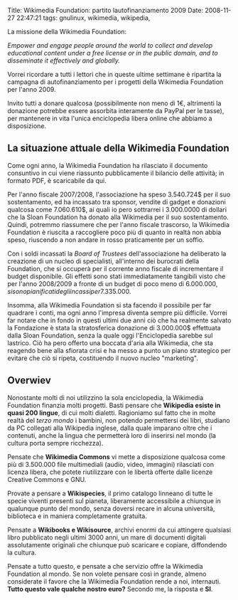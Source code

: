 Title: Wikimedia Foundation: partito lautofinanziamento 2009
Date:  2008-11-27 22:47:21
tags: gnulinux, wikimedia, wikipedia,

La missione della Wikimedia Foundation:

_Empower and engage people around the world to collect and develop
educational content under a free license or in the public domain,
and to disseminate it effectively and globally._


Vorrei ricordare a tutti i lettori che in queste ultime settimane è ripartita
la campagna di autofinanziamento per i progetti della Wikimedia Foundation per
l'anno 2009.

Invito tutti a donare qualcosa (possibilmente non meno di 1€, altrimenti la
donazione potrebbe essere assorbita interamente da PayPal per le tasse), per
mantenere in vita l'unica enciclopedia libera online che abbiamo a
disposizione.


## La situazione attuale della Wikimedia Foundation ##

Come ogni anno, la Wikimedia Foundation ha rilasciato il documento consuntivo
in cui viene riassunto pubblicamente il bilancio delle attività; in formato
PDF, è scaricabile da qui.

Per l'anno fiscale 2007/2008, l'associazione ha speso 3.540.724$ per il suo
sostentamento, ed ha incassato tra sponsor, vendite di gadget e donazioni
qualcosa come 7.060.610$, ai quali io pero sottrarrei i 3.000.0000 di dollari
che la Sloan Foundation ha donato alla Wikimedia per il suo sostentamento.
Quindi, potremmo riassumere che per l'anno fiscale trascorso, la Wikimedia
Foundation è riuscita a raccogliere poco più di quanto in realtà non abbia
speso, riuscendo a non andare in rosso praticamente per un soffio.


Con i soldi incassati la _Board of Trustees_ dell'associazione ha deliberato la
creazione di un nucleo di specialisti, all'interno dei burocrati della
Foundation, che si occuperà per il corrente anno fiscale di incrementare il
budget disponibile. Gli effetti sono stati immediatamente tangibili visto che
per l'anno 2008/2009 a fronte di un budget di poco meno di 6.000.000$, si sono
pianificati degli incassi per 7.335.000$.


Insomma, alla Wikimedia Foundation si sta facendo il possibile per far
quadrare i conti, ma ogni anno l'impresa diventa sempre più difficile. Vorrei
far notare che in fondo in questi ultimi due anni ciò che ha realmente salvato
la Fondazione è stata la stratosferica donazione di 3.000.000$ effettuata
dalla Sloan Foundation, senza la quale oggi l'Enciclopedia sarebbe sul
lastrico. Ciò ha pero offerto una boccata d'aria alla Wikimedia, che sta
reagendo bene alla sfiorata crisi e ha messo a punto un piano strategico per
evitare che ciò si ripeta, costituendo il nuovo nucleo "marketing".


## Overwiev ##

Nonostante molti di noi utilizzino la sola enciclopedia, la Wikimedia
Foundation finanzia molti progetti. Basti pensare che **Wikipedia esiste in
quasi 200 lingue**, di cui molti dialetti. Ragioniamo sul fatto che in molte
realtà del _terzo mondo_ i bambini, non potendo permettersi dei libri,
studiano da PC collegati alla Wikipedia inglese, dalla quale imparano oltre
che i contenuti, anche la lingua che permetterà loro di inserirsi nel mondo
(la cultura porta sempre ricchezza).


Pensate che **Wikimedia Commons** vi mette a disposizione qualcosa come più di
3.500.000 file multimediali (audio, video, immagini) rilasciati con licenza
libera, che potete riutilizzare con le libertà offerte dalle licenze Creative
Commons e GNU.


Provate a pensare a **Wikispecies**, il primo catalogo linneano di tutte le
specie viventi presenti sul pianeta, liberamente accessibile a chiunque in
qualunque punto del mondo, senza doversi recare in alcuna università,
biblioteca e in maniera completamente gratuita.


Pensate a **Wikibooks e Wikisource**, archivi enormi da cui attingere
qualsiasi libro pubblicato negli ultimi 3000 anni, un mare di documenti
digitali assolutamente originali che chiunque può scaricare e copiare,
diffondendo la cultura.


Pensate a tutto questo, e pensate a che servizio offre la Wikimedia Foundation
al mondo. Se non volete pensare così in grande, almeno considerate il favore
che la Wikimedia Foundation rende a noi, internauti. **Tutto questo vale
qualche nostro euro?** Secondo me, la risposta e **SI**.
